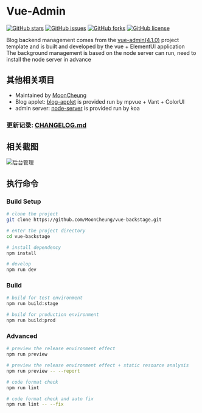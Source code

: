 # Vue-Admin

[![GitHub stars](https://img.shields.io/github/stars/MoonCheung/vue-backstage.svg?style=flat-square)](https://github.com/MoonCheung/vue-backstage/stargazers)
[![GitHub issues](https://img.shields.io/github/issues/MoonCheung/vue-backstage.svg?style=flat-square)](https://github.com/MoonCheung/vue-backstage/issues)
[![GitHub forks](https://img.shields.io/github/forks/MoonCheung/vue-backstage.svg?style=flat-square)](https://github.com/MoonCheung/vue-backstage/network)
[![GitHub license](https://img.shields.io/github/license/MoonCheung/vue-backstage.svg?style=flat-square)](https://github.com/MoonCheung/vue-backstage/blob/master/LICENSE)

Blog backend management comes from the [vue-admin(4.1.0)](https://github.com/PanJiaChen/vue-admin-template) project template and is built and developed by the vue + ElementUI application <br/>
The background management is based on the node server can run, need to install the node server in advance

## 其他相关项目

- Maintained by [MoonCheung](mailto://salvador23@163.com)
- Blog applet: [blog-applet](https://github.com/MoonCheung/blog-applet) is provided run by mpvue + Vant + ColorUI
- admin server: [node-server](https://github.com/MoonCheung/node-server) is provided run by koa

### 更新记录: [CHANGELOG.md](./CHANGELOG.md)

## 相关截图

![后台管理](https://static.ikmoons.com/blogs/image/admin_ikmoons_com.png)

## 执行命令

### Build Setup

```bash
# clone the project
git clone https://github.com/MoonCheung/vue-backstage.git

# enter the project directory
cd vue-backstage

# install dependency
npm install

# develop
npm run dev
```

### Build

```bash
# build for test environment
npm run build:stage

# build for production environment
npm run build:prod
```

### Advanced

```bash
# preview the release environment effect
npm run preview

# preview the release environment effect + static resource analysis
npm run preview -- --report

# code format check
npm run lint

# code format check and auto fix
npm run lint -- --fix
```
